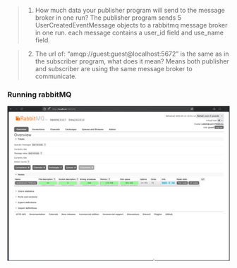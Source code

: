 > 1. How much data your publisher program will send to the message broker in one run? 
The publisher program sends 5 UserCreatedEventMessage objects to a rabbitmq message broker in one run. each message contains a user_id field and use_name field.

> 2. The url of: “amqp://guest:guest@localhost:5672” is the same as in the subscriber program, what does it mean?
Means both publisher and subscriber are using the same message broker to communicate.

### Running rabbitMQ
![rabbitmq running](images/rabbitmq.png)
